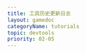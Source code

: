 ```yaml
---
title: 工具历史更新日志
layout: gamedoc
categoryName: tutorials
topic: devtools
priority: 02-05
---
```


<!-- md game/tutorials/devtools/_uplog/tool.md -->

